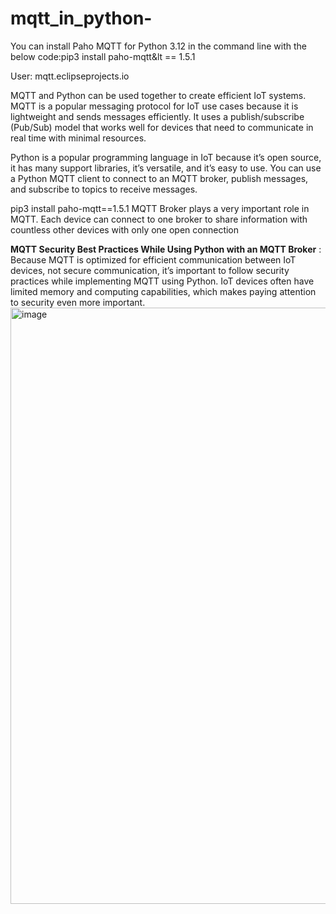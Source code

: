 # mqtt_in_python-
You can install Paho MQTT for Python 3.12 in the command line with the below code:pip3 install paho-mqtt&lt == 1.5.1

User: mqtt.eclipseprojects.io

MQTT and Python can be used together to create efficient IoT systems. MQTT is a popular messaging protocol for IoT use cases because it is lightweight and sends messages efficiently. It uses a publish/subscribe (Pub/Sub) model that works well for devices that need to communicate in real time with minimal resources.

Python is a popular programming language in IoT because it’s open source, it has many support libraries, it’s versatile, and it’s easy to use. You can use a Python MQTT client to connect to an MQTT broker, publish messages, and subscribe to topics to receive messages.

pip3 install paho-mqtt==1.5.1
MQTT Broker plays a very important role in MQTT. Each device can connect to one broker to share information with countless other devices with only one open connection

**MQTT Security Best Practices While Using Python with an MQTT Broker** :
Because MQTT is optimized for efficient communication between IoT devices, not secure communication, it’s important to follow security practices while implementing MQTT using Python. IoT devices often have limited memory and computing capabilities, which makes paying attention to security even more important.
<img width="954" alt="image" src="https://github.com/user-attachments/assets/483cc24f-926a-494f-93c7-30159ecc001a">

